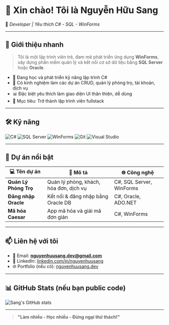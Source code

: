 # 👋 Xin chào! Tôi là **Nguyễn Hữu Sang**  
📍 *Developer | Yêu thích C# - SQL - WinForms*

---

## 🚀 Giới thiệu nhanh

> Tôi là một lập trình viên trẻ, đam mê phát triển ứng dụng **WinForms**, xây dựng phần mềm quản lý và kết nối cơ sở dữ liệu bằng **SQL Server** hoặc **Oracle**.

- 🌱 Đang học và phát triển kỹ năng lập trình C#
- 💼 Có kinh nghiệm làm các dự án CRUD, quản lý phòng trọ, tài khoản, dịch vụ
- 📊 Đặc biệt yêu thích làm giao diện UI thân thiện, dễ dùng
- 🎯 Mục tiêu: Trở thành lập trình viên fullstack

---

## 🛠️ Kỹ năng

![C#](https://img.shields.io/badge/-C%23-239120?style=flat&logo=c-sharp&logoColor=white)
![SQL Server](https://img.shields.io/badge/-SQL_Server-CC2927?style=flat&logo=microsoft-sql-server&logoColor=white)
![WinForms](https://img.shields.io/badge/-WinForms-blue?style=flat)
![Git](https://img.shields.io/badge/-Git-F05032?style=flat&logo=git&logoColor=white)
![Visual Studio](https://img.shields.io/badge/-Visual%20Studio-5C2D91?style=flat&logo=visual-studio&logoColor=white)

---

## 📂 Dự án nổi bật

| 💻 Tên dự án | 🔧 Mô tả | 🌐 Công nghệ |
|-------------|----------|--------------|
| **Quản Lý Phòng Trọ** | Quản lý phòng, khách, hóa đơn, dịch vụ | C#, SQL Server, WinForms |
| **Đăng nhập Oracle** | Kết nối & đăng nhập bằng Oracle DB | C#, Oracle, ADO.NET |
| **Mã hóa Caesar** | App mã hóa và giải mã đơn giản | C#, WinForms |

---

## 📫 Liên hệ với tôi

- 📧 Email: **nguyenhuusang.dev@gmail.com**
- 💼 LinkedIn: [linkedin.com/in/nguyenhuusang](https://www.linkedin.com)
- 🌐 Portfolio (nếu có): [nguyenhuusang.dev](https://your-portfolio-link.com)

---

## 📊 GitHub Stats (nếu bạn public code)

![Sang's GitHub stats](https://github-readme-stats.vercel.app/api?username=your-github-username&show_icons=true&theme=tokyonight)

---

> **"Làm nhiều - Học nhiều - Đừng ngại thử thách!"**

